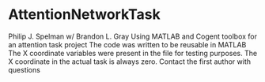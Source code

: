# AttentionNetworkTask
Philip J. Spelman w/ Brandon L. Gray
Using MATLAB and Cogent toolbox for an attention task project
The code was written to be reusable in MATLAB
The X coordinate variables were present in the file for testing purposes. The X coordinate in the actual task is always zero.
Contact the first author with questions

